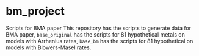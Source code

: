 # bm_project
Scripts for BMA paper
This repository has the scripts to generate data for BMA paper, `base_original` has the scripts for 81 hypothetical metals
on models with Arrhenius rates, `base_bm` has the scripts for 81 hypothetical on models with Blowers-Masel rates.
